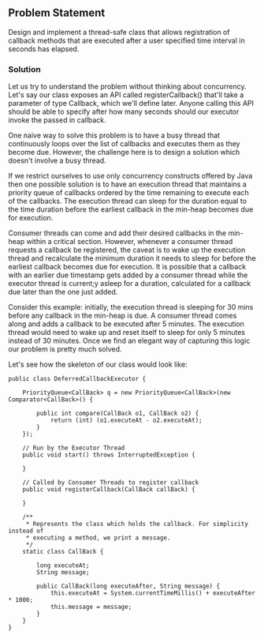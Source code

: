 ## Problem Statement
Design and implement a thread-safe class that allows registration of callback methods that are executed after a user specified time interval in seconds has elapsed.

### Solution
Let us try to understand the problem without thinking about concurrency. Let's say our class exposes an API called registerCallback() that'll take a parameter of type Callback, which we'll define later. Anyone calling this API should be able to specify after how many seconds should our executor invoke the passed in callback.

One naive way to solve this problem is to have a busy thread that continuously loops over the list of callbacks and executes them as they become due. However, the challenge here is to design a solution which doesn't involve a busy thread.

If we restrict ourselves to use only concurrency constructs offered by Java then one possible solution is to have an execution thread that maintains a priority queue of callbacks ordered by the time remaining to execute each of the callbacks. The execution thread can sleep for the duration equal to the time duration before the earliest callback in the min-heap becomes due for execution.

Consumer threads can come and add their desired callbacks in the min-heap within a critical section. However, whenever a consumer thread requests a callback be registered, the caveat is to wake up the execution thread and recalculate the minimum duration it needs to sleep for before the earliest callback becomes due for execution. It is possible that a callback with an earlier due timestamp gets added by a consumer thread while the executor thread is current;y asleep for a duration, calculated for a callback due later than the one just added.

Consider this example: initially, the execution thread is sleeping for 30 mins before any callback in the min-heap is due. A consumer thread comes along and adds a callback to be executed after 5 minutes. The execution thread would need to wake up and reset itself to sleep for only 5 minutes instead of 30 minutes. Once we find an elegant way of capturing this logic our problem is pretty much solved.

Let's see how the skeleton of our class would look like:

```agsl
public class DeferredCallbackExecutor {

    PriorityQueue<CallBack> q = new PriorityQueue<CallBack>(new Comparator<CallBack>() {

        public int compare(CallBack o1, CallBack o2) {
            return (int) (o1.executeAt - o2.executeAt);
        }
    });

    // Run by the Executor Thread
    public void start() throws InterruptedException {

    }

    // Called by Consumer Threads to register callback
    public void registerCallback(CallBack callBack) {

    }

    /**
     * Represents the class which holds the callback. For simplicity instead of 
     * executing a method, we print a message.
     */
    static class CallBack {

        long executeAt;
        String message;

        public CallBack(long executeAfter, String message) {
            this.executeAt = System.currentTimeMillis() + executeAfter * 1000;
            this.message = message;
        }
    }
}
```

